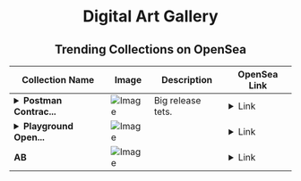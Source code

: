 <div align="center">

# Digital Art Gallery

## Trending Collections on OpenSea

| Collection Name                       | Image                                                                                     | Description                       | OpenSea Link                                                                                          |
|---------------------------------------|-------------------------------------------------------------------------------------------|-----------------------------------|--------------------------------------------------------------------------------------------------------|
| **<details><summary>Postman Contrac...</summary>Postman Contract Create</details>** | ![Image](https://i.seadn.io/s/raw/files/9663b9de1f1a67aea1d0318ae0043b55.jpg?w=500&auto=format?w=200&auto=format) | Big release tets. | <details><summary>Link</summary>[Postman Contract Create](https://opensea.io/collection/postman-contract-create)</details> |
| **<details><summary>Playground Open...</summary>Playground Open Ticketing Ecosystem Event 13135</details>** | ![Image](https://i.seadn.io/s/raw/files/ad4b567b5e819f5eb9dc8588aeb6896f.png?w=500&auto=format?w=200&auto=format) |  | <details><summary>Link</summary>[Playground Open Ticketing Ecosystem Event 13135](https://opensea.io/collection/playground-open-ticketing-ecosystem-event-13135)</details> |
| **AB** | ![Image](https://i.seadn.io/s/raw/files/2e51f0ced806697ab50f64bcf41b01fe.jpg?w=500&auto=format?w=200&auto=format) |  | <details><summary>Link</summary>[AB](https://opensea.io/collection/ab-3686)</details> |

</div>